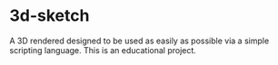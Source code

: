 3d-sketch
=========

A 3D rendered designed to be used as easily as possible via a simple scripting language. This is an educational project.
